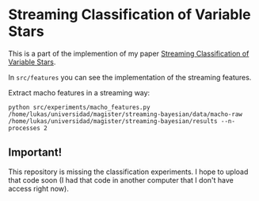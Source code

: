 # Streaming Classification of Variable Stars

This is a part of the implemention of my paper [Streaming Classification of Variable Stars](https://arxiv.org/abs/1912.02235).

In `src/features` you can see the implementation of the streaming features.

Extract macho features in a streaming way:

```
python src/experiments/macho_features.py /home/lukas/universidad/magister/streaming-bayesian/data/macho-raw /home/lukas/universidad/magister/streaming-bayesian/results --n-processes 2
```

## Important!

This repository is missing the classification experiments. I hope to upload that code soon (I had that code in another computer that I don't have access right now).
